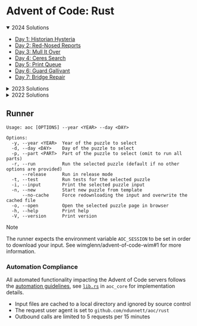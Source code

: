 # Advent of Code: Rust

<details open>
<summary>2024 Solutions</summary>

* [Day 1: Historian Hysteria](./2024/src/bin/day01.rs)
* [Day 2: Red-Nosed Reports](./2024/src/bin/day02.rs)
* [Day 3: Mull It Over](./2024/src/bin/day03.rs)
* [Day 4: Ceres Search](./2024/src/bin/day04.rs)
* [Day 5: Print Queue](./2024/src/bin/day05.rs)
* [Day 6: Guard Gallivant](./2024/src/bin/day06.rs)
* [Day 7: Bridge Repair](./2024/src/bin/day07.rs)

</details>

<details>
<summary>2023 Solutions</summary>

* [Day 1: Trebuchet?!](./2023/src/bin/day01.rs)
* [Day 2: Cube Conundrum](./2023/src/bin/day02.rs)
* [Day 3: Gear Ratios](./2023/src/bin/day03.rs)
* [Day 4: Scratchcards](./2023/src/bin/day04.rs)
* [Day 5: If You Give A Seed A Fertilizer](./2023/src/bin/day05.rs)
* [Day 6: Wait For It](./2023/src/bin/day06.rs)
* [Day 7: Camel Cards](./2023/src/bin/day07.rs)
* [Day 8: Haunted Wasteland](./2023/src/bin/day08.rs)
* [Day 9: Mirage Maintenance](./2023/src/bin/day09.rs)
* [Day 10: Pipe Maze](./2023/src/bin/day10.rs)
* [Day 11: Cosmic Expansion](./2023/src/bin/day11.rs)
* [Day 12: Hot Springs](./2023/src/bin/day12.rs)
* [Day 13: Point of Incidence](./2023/src/bin/day13.rs)
* [Day 14: Parabolic Reflector Dish](./2023/src/bin/day14.rs)
* [Day 15: Lens Library](./2023/src/bin/day15.rs)
* [Day 16: The Floor Will Be Lava](./2023/src/bin/day16.rs)

</details>

<details>
<summary>2022 Solutions</summary>

[/rust/2022/src/bin](./2022/src/bin)

These solutions are merged in from old repos when I was learning Rust, view at your own caution. I plan on rewriting them all.

</details>

## Runner

```text
Usage: aoc [OPTIONS] --year <YEAR> --day <DAY>

Options:
  -y, --year <YEAR>  Year of the puzzle to select
  -d, --day <DAY>    Day of the puzzle to select
  -p, --part <PART>  Part of the puzzle to select (omit to run all parts)
  -r, --run          Run the selected puzzle (default if no other options are provided)
      --release      Run in release mode
  -t, --test         Run tests for the selected puzzle
  -i, --input        Print the selected puzzle input
  -n, --new          Start new puzzle from template
      --no-cache     Force redownloading the input and overwrite the cached file
  -o, --open         Open the selected puzzle page in browser
  -h, --help         Print help
  -V, --version      Print version
```

> [!NOTE]
> The runner expects the environment variable `AOC_SESSION` to be set in order to download your input. See wimglenn/advent-of-code-wim#1 for more information.

### Automation Compliance

All automated functionality impacting the Advent of Code servers follows the [automation guidelines](https://www.reddit.com/r/adventofcode/wiki/faqs/automation), see [`lib.rs`](./aoc_core/src/lib.rs) in `aoc_core` for implementation details.

* Input files are cached to a local directory and ignored by source control
* The request user agent is set to `github.com/ndunnett/aoc/rust`
* Outbound calls are limited to 5 requests per 15 minutes
